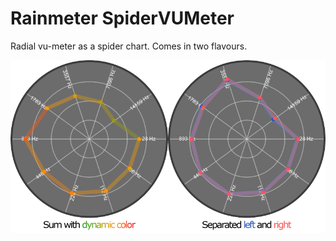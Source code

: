 # Rainmeter SpiderVUMeter

Radial vu-meter as a spider chart. Comes in two flavours.

![Preview](Preview.png)